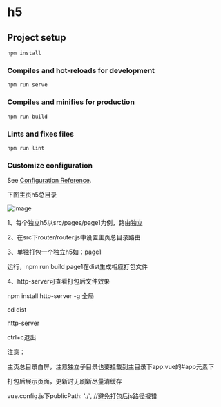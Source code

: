 # h5

## Project setup
```
npm install
```

### Compiles and hot-reloads for development
```
npm run serve
```

### Compiles and minifies for production
```
npm run build
```

### Lints and fixes files
```
npm run lint
```

### Customize configuration
See [Configuration Reference](https://cli.vuejs.org/config/).

下图主页h5总目录

![image](https://user-images.githubusercontent.com/22394261/124567366-842d4a80-de76-11eb-9448-67533868adb7.png)



1、每个独立h5以src/pages/page1为例，路由独立

2、在src下router/router.js中设置主页总目录路由

3、单独打包一个独立h5如：page1

运行，npm run build page1在dist生成相应打包文件

4、http-server可查看打包后文件效果

npm install http-server -g 全局

cd dist

http-server

ctrl+c退出

注意：

主页总目录白屏，注意独立子目录也要挂载到主目录下app.vue的#app元素下

打包后展示页面，更新时无刷新尽量清缓存

vue.config.js下publicPath: './', //避免打包后js路径报错

